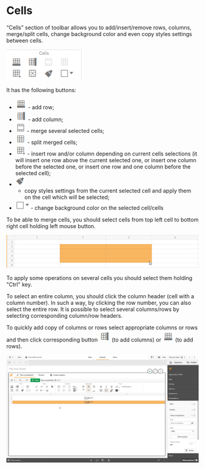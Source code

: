 # Cells

“Cells” section of toolbar allows you to add/insert/remove rows, columns, merge/split cells, change background color and even copy styles settings between cells.

![](../.gitbook/assets/image%20%2883%29.png)


It has the following buttons:

* ![](../.gitbook/assets/image%20%2861%29.png) - add row;
* ![](../.gitbook/assets/image%20%2882%29.png) - add column;
* ![](../.gitbook/assets/image%20%2813%29.png) - 
  merge several selected cells;
* ![](../.gitbook/assets/image%20%2838%29.png) - 
  split merged cells;
* ![](../.gitbook/assets/image%20%28106%29.png) - 
  insert row and/or column depending on current cells selections \(it will insert one row above the current selected one, or insert one column before the selected one, or insert one row and one column before the selected cell\);
* ![](../.gitbook/assets/image%20%28102%29.png) 
  - copy styles settings from the current selected cell and apply them on the cell which will be selected;
* ![](../.gitbook/assets/image%20%2826%29.png) - 
  change background color on the selected cell/cells

To be able to merge cells, you should select cells from top left cell to bottom right cell holding left mouse button.

![](../.gitbook/assets/image%20%28100%29.png)


To apply some operations on several cells you should select them holding "Ctrl" key.

To select an entire column, you should click the column header \(cell with a column number\). In such a way, by clicking the row number, you can also select the entire row. It is possible to select several columns/rows by selecting corresponding column/row headers.

To quickly add copy of columns or rows select appropriate columns or rows and then click corresponding button ![](../.gitbook/assets/image%20%2882%29.png) \(to add columns\) or ![](../.gitbook/assets/image%20%2861%29.png) \(to add rows\).

![](../.gitbook/assets/2019-04-02_10-33-27.gif)




